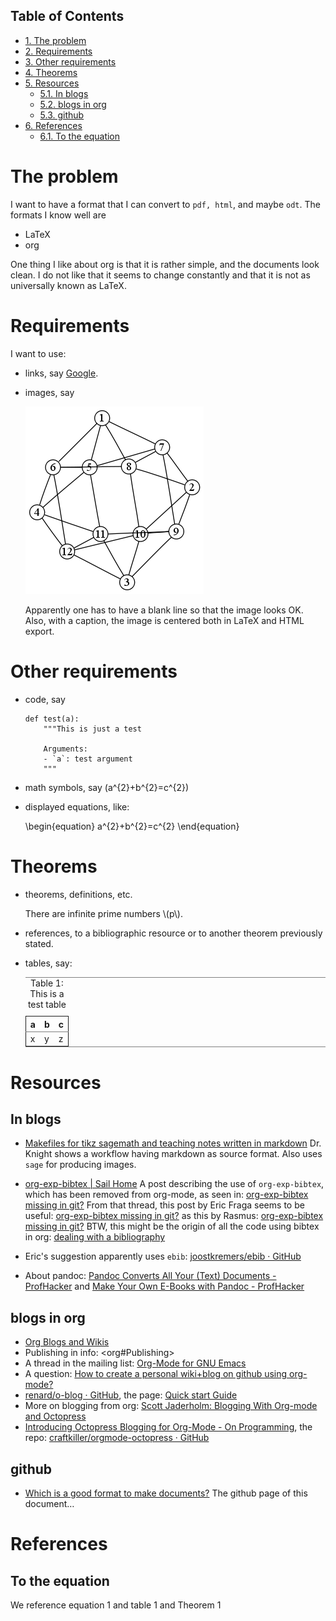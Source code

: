 <div id="table-of-contents">
<h2>Table of Contents</h2>
<div id="text-table-of-contents">
<ul>
<li><a href="#sec-1">1. The problem</a></li>
<li><a href="#sec-2">2. Requirements</a></li>
<li><a href="#sec-3">3. Other requirements</a></li>
<li><a href="#sec-4">4. Theorems</a></li>
<li><a href="#sec-5">5. Resources</a>
<ul>
<li><a href="#sec-5-1">5.1. In blogs</a></li>
<li><a href="#sec-5-2">5.2. blogs in org</a></li>
<li><a href="#sec-5-3">5.3. github</a></li>
</ul>
</li>
<li><a href="#sec-6">6. References</a>
<ul>
<li><a href="#sec-6-1">6.1. To the equation</a></li>
</ul>
</li>
</ul>
</div>
</div>



# The problem

I want to have a format that I can convert to `pdf, html`, and maybe
`odt`. The formats I know well are
-   LaTeX
-   org

One thing I like about org is that it is rather simple, and the
documents look clean. I do not like that it seems to change
constantly and that it is not as universally known as LaTeX.

# Requirements

I want to use:
-   links, say [Google](http://google.com).
-   images, say
    
    ![img](./clock.png "A test image")
    
    Apparently one has to have a blank line so that the image looks
    OK. Also, with a caption, the image is centered both in LaTeX and
    HTML export.

# Other requirements

-   code, say
    
        def test(a):
            """This is just a test
        
            Arguments:
            - `a`: test argument
            """
-   math symbols, say \(a^{2}+b^{2}=c^{2}\)
-   displayed equations, like:
    
    \begin{equation}
    a^{2}+b^{2}=c^{2}
    \end{equation}

# Theorems

-   theorems, definitions, etc.
    
    <div class="theorem">
    There are infinite prime numbers \(p\).
    
    </div>

-   references, to a bibliographic resource or to another theorem
    previously stated.
-   tables, say:
    
    <table id="the-table" border="2" cellspacing="0" cellpadding="6" rules="groups" frame="hsides">
    <caption class="t-above"><span class="table-number">Table 1:</span> This is a test table</caption>
    
    <colgroup>
    <col  class="left" />
    
    <col  class="left" />
    
    <col  class="left" />
    </colgroup>
    <thead>
    <tr>
    <th scope="col" class="left">a</th>
    <th scope="col" class="left">b</th>
    <th scope="col" class="left">c</th>
    </tr>
    </thead>
    
    <tbody>
    <tr>
    <td class="left">x</td>
    <td class="left">y</td>
    <td class="left">z</td>
    </tr>
    </tbody>
    </table>

# Resources

## In blogs

-   [Makefiles for tikz sagemath and teaching notes written in markdown](http://drvinceknight.blogspot.mx/2013/04/makefiles-for-tikz-sagemath-and.html)
    Dr. Knight shows a workflow having markdown as source format. Also
    uses `sage` for producing images.

-   [org-exp-bibtex | Sail Home](http://bowenli37.wordpress.com/tag/org-exp-bibtex/) A post describing the use of
    `org-exp-bibtex`, which has been removed from org-mode, as seen in:
    [org-exp-bibtex missing in git?](http://thread.gmane.org/gmane.emacs.orgmode/67488/focus%3D67839) From that thread, this post by Eric
    Fraga seems to be useful: [org-exp-bibtex missing in git?](http://thread.gmane.org/gmane.emacs.orgmode/67488/focus%3D67839) as this by
    Rasmus: [org-exp-bibtex missing in git?](http://thread.gmane.org/gmane.emacs.orgmode/67488/focus%3D67839) BTW, this might be the
    origin of all the code using bibtex in org: [dealing with a bibliography](http://article.gmane.org/gmane.emacs.orgmode/2406/match%3Dbibliography)
-   Eric's suggestion apparently uses `ebib`: [joostkremers/ebib · GitHub](https://github.com/joostkremers/ebib)

-   About pandoc: [Pandoc Converts All Your (Text) Documents -
    ProfHacker](http://chronicle.com/blogs/profhacker/pandoc-converts-all-your-text-documents) and [Make Your Own E-Books with Pandoc - ProfHacker](http://chronicle.com/blogs/profhacker/make-your-own-e-books-with-pandoc)

## blogs in org

-   [Org Blogs and Wikis](http://orgmode.org/worg/org-blog-wiki.html)
-   Publishing in info: <org#Publishing>
-   A thread in the mailing list: [Org-Mode for GNU Emacs](http://comments.gmane.org/gmane.emacs.orgmode/45360)
-   A question: [How to create a personal wiki+blog on github using org-mode?](http://stackoverflow.com/questions/8025703/how-to-create-a-personal-wikiblog-on-github-using-org-mode)
-   [renard/o-blog · GitHub](https://github.com/renard/o-blog), the page: [Quick start Guide](http://renard.github.io/o-blog/)
-   More on blogging from org: [Scott Jaderholm: Blogging With Org-mode and Octopress](http://jaderholm.com/blog/blogging-with-org-mode-and-octopress)
-   [Introducing Octopress Blogging for Org-Mode - On Programming](http://blog.paphus.com/blog/2012/08/01/introducing-octopress-blogging-for-org-mode/), the
    repo: [craftkiller/orgmode-octopress · GitHub](https://github.com/craftkiller/orgmode-octopress)

## github

-   [Which is a good format to make documents?](http://rvf0068.github.io/org-document-test/) The github page of this document&#x2026;

# References

## To the equation

We reference equation 1 and table 1 and Theorem 1
